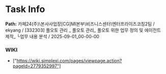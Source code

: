 # Task Info

**Path:** 카페24(주)\본사사업장\[CG]MI본부\비즈니스센터\엔터프라이즈코칭2팀 / ekyang / [332303] 풀오토 관리 _ 풀오토 관리_ 풀오토 위한 업무 정의 및 에이전트 제작_ └업무 내용 분석 / 2025-09-01_00-00-00

### WIKI
- ["https://wiki.simplexi.com/pages/viewpage.action?pageId=2779352997"]

